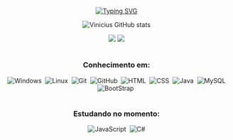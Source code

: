 <div align = center>

[![Typing SVG](https://readme-typing-svg.herokuapp.com/?color=2c8782&size=40&center=true&vCenter=true&width=1000&lines=Olá,+meu+nome+é+Vinicius+Silva;Tenho+19+anos+;Sou+de+Recife,+PE;Sou+estudante+de+ADS+na+UNIT;Bem+vindo!+:%29)](https://git.io/typing-svg)

![Vinicius GitHub stats](https://github-readme-stats.vercel.app/api?username=ViniciusRKX&show_icons=true&theme=tokyonight )

<div align="center">
<a href="https://www.linkedin.com/in/viniciusjsilva/" target="_blank"><img src="https://img.shields.io/badge/LinkedIn-0077B5?style=for-the-badge&logo=linkedin&logoColor=white" target="_blank"></a>
<a href = "mailto:vinicius.jdsilva98@gmail.com"><img src="https://img.shields.io/badge/-Gmail-%23333?style=for-the-badge&logo=gmail&logoColor=white" target="_blank"></a>

#
### Conhecimento em:

![Windows](https://img.shields.io/badge/Windows-0078D6?style=for-the-badge&logo=windows&logoColor=whitee)&nbsp;
![Linux](https://img.shields.io/badge/Linux-FCC624?style=for-the-badge&logo=linux&logoColor=black)&nbsp;
![Git](https://img.shields.io/badge/GIT-E44C30?style=for-the-badge&logo=git&logoColor=white)&nbsp;
![GitHub](https://img.shields.io/badge/GitHub-100000?style=for-the-badge&logo=github&logoColor=white)&nbsp;
![HTML](https://img.shields.io/badge/HTML5-E34F26?style=for-the-badge&logo=html5&logoColor=white)&nbsp;
![CSS](https://img.shields.io/badge/CSS3-1572B6?style=for-the-badge&logo=css3&logoColor=white)&nbsp;
![Java](  https://img.shields.io/badge/Java-ED8B00?style=for-the-badge&logo=openjdk&logoColor=white)&nbsp;
![MySQL](https://img.shields.io/badge/MySQL-00000F?style=for-the-badge&logo=mysql&logoColor=white)
![BootStrap](https://img.shields.io/badge/Bootstrap-563D7C?style=for-the-badge&logo=bootstrap&logoColor=white)&nbsp;

#

### Estudando no momento:



![JavaScript]( https://img.shields.io/badge/JavaScript-323330?style=for-the-badge&logo=javascript&logoColor=F7DF1E)&nbsp;
![C#](https://img.shields.io/badge/C%23-239120?style=for-the-badge&logo=c-sharp&logoColor=white)


</div>
